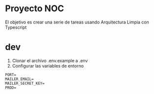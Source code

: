 # Proyecto NOC

El objetivo es crear una serie de tareas usando Arquitectura Limpia con Typescript

# dev

1. Clonar el archivo .env.example a .env
2. Configurar las variables de entorno

```
PORT=
MAILER_EMAIL=
MAILER_SECRET_KEY=
PROD=
```
